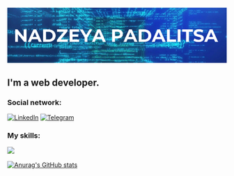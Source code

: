 ![Header](https://github.com/NadzeyaPadalitsa/NadzeyaPadalitsa/blob/main/assets/nadzeya-padalitsa.png)

## I'm a web developer.


### Social network:

[![LinkedIn](https://img.shields.io/badge/-LinkedIn-090909?style=for-the-badge&logo=linkedin&logoColor=27A0D9)](https://t.me/nadya31121990)
[![Telegram](https://img.shields.io/badge/-Telegram-090909?style=for-the-badge&logo=telegram&logoColor=27A0D9)](https://www.linkedin.com/in/Nadzeya-Padalitsa/)

### My skills:

<img src="https://img.shields.io/badge/HTML-3366CC?style=for-the-badge&logo=html5&logoColor=ffffff"/>

 [![Anurag's GitHub stats](https://github-readme-stats.vercel.app/api?username=NadzeyaPadalitsa&theme=transparent&show_icons=true)](https://github.com/anuraghazra/github-readme-stats)



